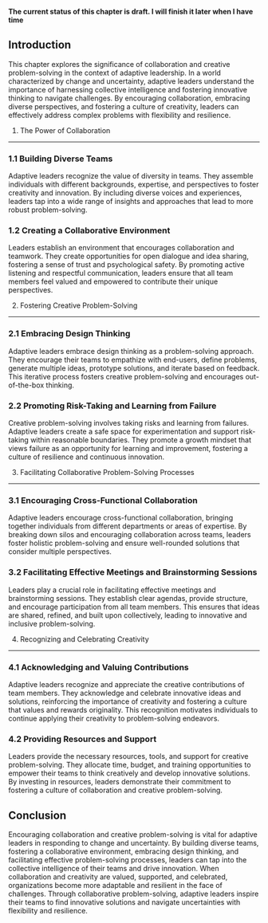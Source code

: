 **The current status of this chapter is draft. I will finish it later when I have time**

Introduction
------------

This chapter explores the significance of collaboration and creative problem-solving in the context of adaptive leadership. In a world characterized by change and uncertainty, adaptive leaders understand the importance of harnessing collective intelligence and fostering innovative thinking to navigate challenges. By encouraging collaboration, embracing diverse perspectives, and fostering a culture of creativity, leaders can effectively address complex problems with flexibility and resilience.

1. The Power of Collaboration
-----------------------------

### 1.1 Building Diverse Teams

Adaptive leaders recognize the value of diversity in teams. They assemble individuals with different backgrounds, expertise, and perspectives to foster creativity and innovation. By including diverse voices and experiences, leaders tap into a wide range of insights and approaches that lead to more robust problem-solving.

### 1.2 Creating a Collaborative Environment

Leaders establish an environment that encourages collaboration and teamwork. They create opportunities for open dialogue and idea sharing, fostering a sense of trust and psychological safety. By promoting active listening and respectful communication, leaders ensure that all team members feel valued and empowered to contribute their unique perspectives.

2. Fostering Creative Problem-Solving
-------------------------------------

### 2.1 Embracing Design Thinking

Adaptive leaders embrace design thinking as a problem-solving approach. They encourage their teams to empathize with end-users, define problems, generate multiple ideas, prototype solutions, and iterate based on feedback. This iterative process fosters creative problem-solving and encourages out-of-the-box thinking.

### 2.2 Promoting Risk-Taking and Learning from Failure

Creative problem-solving involves taking risks and learning from failures. Adaptive leaders create a safe space for experimentation and support risk-taking within reasonable boundaries. They promote a growth mindset that views failure as an opportunity for learning and improvement, fostering a culture of resilience and continuous innovation.

3. Facilitating Collaborative Problem-Solving Processes
-------------------------------------------------------

### 3.1 Encouraging Cross-Functional Collaboration

Adaptive leaders encourage cross-functional collaboration, bringing together individuals from different departments or areas of expertise. By breaking down silos and encouraging collaboration across teams, leaders foster holistic problem-solving and ensure well-rounded solutions that consider multiple perspectives.

### 3.2 Facilitating Effective Meetings and Brainstorming Sessions

Leaders play a crucial role in facilitating effective meetings and brainstorming sessions. They establish clear agendas, provide structure, and encourage participation from all team members. This ensures that ideas are shared, refined, and built upon collectively, leading to innovative and inclusive problem-solving.

4. Recognizing and Celebrating Creativity
-----------------------------------------

### 4.1 Acknowledging and Valuing Contributions

Adaptive leaders recognize and appreciate the creative contributions of team members. They acknowledge and celebrate innovative ideas and solutions, reinforcing the importance of creativity and fostering a culture that values and rewards originality. This recognition motivates individuals to continue applying their creativity to problem-solving endeavors.

### 4.2 Providing Resources and Support

Leaders provide the necessary resources, tools, and support for creative problem-solving. They allocate time, budget, and training opportunities to empower their teams to think creatively and develop innovative solutions. By investing in resources, leaders demonstrate their commitment to fostering a culture of collaboration and creative problem-solving.

Conclusion
----------

Encouraging collaboration and creative problem-solving is vital for adaptive leaders in responding to change and uncertainty. By building diverse teams, fostering a collaborative environment, embracing design thinking, and facilitating effective problem-solving processes, leaders can tap into the collective intelligence of their teams and drive innovation. When collaboration and creativity are valued, supported, and celebrated, organizations become more adaptable and resilient in the face of challenges. Through collaborative problem-solving, adaptive leaders inspire their teams to find innovative solutions and navigate uncertainties with flexibility and resilience.
